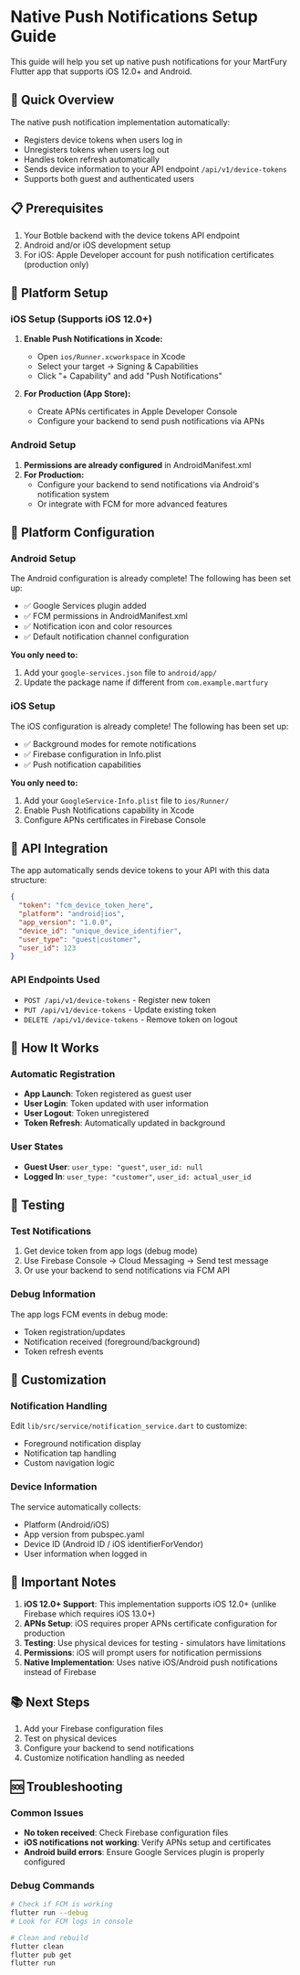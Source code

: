 # Native Push Notifications Setup Guide

This guide will help you set up native push notifications for your MartFury Flutter app that supports iOS 12.0+ and Android.

## 🚀 Quick Overview

The native push notification implementation automatically:
- Registers device tokens when users log in
- Unregisters tokens when users log out
- Handles token refresh automatically
- Sends device information to your API endpoint `/api/v1/device-tokens`
- Supports both guest and authenticated users

## 📋 Prerequisites

1. Your Botble backend with the device tokens API endpoint
2. Android and/or iOS development setup
3. For iOS: Apple Developer account for push notification certificates (production only)

## 🔧 Platform Setup

### iOS Setup (Supports iOS 12.0+)
1. **Enable Push Notifications in Xcode:**
   - Open `ios/Runner.xcworkspace` in Xcode
   - Select your target → Signing & Capabilities
   - Click "+ Capability" and add "Push Notifications"

2. **For Production (App Store):**
   - Create APNs certificates in Apple Developer Console
   - Configure your backend to send push notifications via APNs

### Android Setup
1. **Permissions are already configured** in AndroidManifest.xml
2. **For Production:**
   - Configure your backend to send notifications via Android's notification system
   - Or integrate with FCM for more advanced features

## 📱 Platform Configuration

### Android Setup
The Android configuration is already complete! The following has been set up:
- ✅ Google Services plugin added
- ✅ FCM permissions in AndroidManifest.xml
- ✅ Notification icon and color resources
- ✅ Default notification channel configuration

**You only need to:**
1. Add your `google-services.json` file to `android/app/`
2. Update the package name if different from `com.example.martfury`

### iOS Setup
The iOS configuration is already complete! The following has been set up:
- ✅ Background modes for remote notifications
- ✅ Firebase configuration in Info.plist
- ✅ Push notification capabilities

**You only need to:**
1. Add your `GoogleService-Info.plist` file to `ios/Runner/`
2. Enable Push Notifications capability in Xcode
3. Configure APNs certificates in Firebase Console

## 🔑 API Integration

The app automatically sends device tokens to your API with this data structure:

```json
{
  "token": "fcm_device_token_here",
  "platform": "android|ios",
  "app_version": "1.0.0",
  "device_id": "unique_device_identifier",
  "user_type": "guest|customer",
  "user_id": 123
}
```

### API Endpoints Used
- `POST /api/v1/device-tokens` - Register new token
- `PUT /api/v1/device-tokens` - Update existing token
- `DELETE /api/v1/device-tokens` - Remove token on logout

## 🎯 How It Works

### Automatic Registration
- **App Launch**: Token registered as guest user
- **User Login**: Token updated with user information
- **User Logout**: Token unregistered
- **Token Refresh**: Automatically updated in background

### User States
- **Guest User**: `user_type: "guest"`, `user_id: null`
- **Logged In**: `user_type: "customer"`, `user_id: actual_user_id`

## 🧪 Testing

### Test Notifications
1. Get device token from app logs (debug mode)
2. Use Firebase Console → Cloud Messaging → Send test message
3. Or use your backend to send notifications via FCM API

### Debug Information
The app logs FCM events in debug mode:
- Token registration/updates
- Notification received (foreground/background)
- Token refresh events

## 🔧 Customization

### Notification Handling
Edit `lib/src/service/notification_service.dart` to customize:
- Foreground notification display
- Notification tap handling
- Custom navigation logic

### Device Information
The service automatically collects:
- Platform (Android/iOS)
- App version from pubspec.yaml
- Device ID (Android ID / iOS identifierForVendor)
- User information when logged in

## 🚨 Important Notes

1. **iOS 12.0+ Support**: This implementation supports iOS 12.0+ (unlike Firebase which requires iOS 13.0+)
2. **APNs Setup**: iOS requires proper APNs certificate configuration for production
3. **Testing**: Use physical devices for testing - simulators have limitations
4. **Permissions**: iOS will prompt users for notification permissions
5. **Native Implementation**: Uses native iOS/Android push notifications instead of Firebase

## 📚 Next Steps

1. Add your Firebase configuration files
2. Test on physical devices
3. Configure your backend to send notifications
4. Customize notification handling as needed

## 🆘 Troubleshooting

### Common Issues
- **No token received**: Check Firebase configuration files
- **iOS notifications not working**: Verify APNs setup and certificates
- **Android build errors**: Ensure Google Services plugin is properly configured

### Debug Commands
```bash
# Check if FCM is working
flutter run --debug
# Look for FCM logs in console

# Clean and rebuild
flutter clean
flutter pub get
flutter run
```
